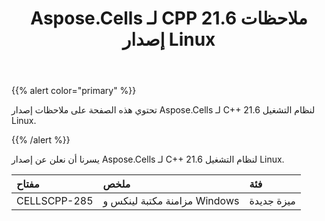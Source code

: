 ﻿---
title: Aspose.Cells لـ CPP 21.6 ملاحظات إصدار Linux
type: docs
weight: 10
url: /ar/cpp/aspose-cells-for-cpp-21-6-release-notes-linux/
---
{{% alert color="primary" %}} 

تحتوي هذه الصفحة على ملاحظات إصدار Aspose.Cells لـ C++ 21.6 لنظام التشغيل Linux.

{{% /alert %}} 

يسرنا أن نعلن عن إصدار Aspose.Cells لـ C++ 21.6 لنظام التشغيل Linux.

|**مفتاح**|**ملخص**|**فئة**|
|:- |:- |:- |
|CELLSCPP-285|مزامنة مكتبة لينكس و Windows|ميزة جديدة|
